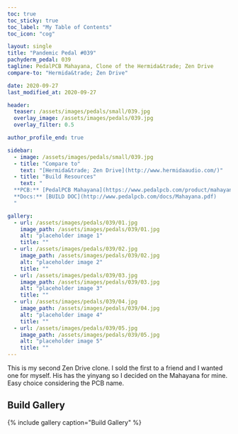 ```yaml
---
toc: true
toc_sticky: true
toc_label: "My Table of Contents"
toc_icon: "cog"

layout: single
title: "Pandemic Pedal #039"
pachyderm_pedal: 039
tagline: PedalPCB Mahayana, Clone of the Hermida&trade; Zen Drive
compare-to: "Hermida&trade; Zen Drive"

date: 2020-09-27
last_modified_at: 2020-09-27

header:
  teaser: /assets/images/pedals/small/039.jpg
  overlay_image: /assets/images/pedals/039.jpg
  overlay_filter: 0.5

author_profile_end: true

sidebar:
  - image: /assets/images/pedals/small/039.jpg
  - title: "Compare to"
    text: "[Hermida&trade; Zen Drive](http://www.hermidaaudio.com/)"
  - title: "Build Resources"
    text: "
  **PCB:** [PedalPCB Mahayana](https://www.pedalpcb.com/product/mahayana/)<br>
  **Docs:** [BUILD DOC](http://www.pedalpcb.com/docs/Mahayana.pdf)
  "

gallery:
  - url: /assets/images/pedals/039/01.jpg
    image_path: /assets/images/pedals/039/01.jpg
    alt: "placeholder image 1"
    title: ""
  - url: /assets/images/pedals/039/02.jpg
    image_path: /assets/images/pedals/039/02.jpg
    alt: "placeholder image 2"
    title: ""
  - url: /assets/images/pedals/039/03.jpg
    image_path: /assets/images/pedals/039/03.jpg
    alt: "placeholder image 3"
    title: ""
  - url: /assets/images/pedals/039/04.jpg
    image_path: /assets/images/pedals/039/04.jpg
    alt: "placeholder image 4"
    title: ""
  - url: /assets/images/pedals/039/05.jpg
    image_path: /assets/images/pedals/039/05.jpg
    alt: "placeholder image 5"
    title: ""
---
```


This is my second Zen Drive clone. I sold the first to a friend and I wanted one for myself. His has the yinyang so I decided on the Mahayana for mine. Easy choice considering the PCB name.

## Build Gallery

{% include gallery caption="Build Gallery" %}